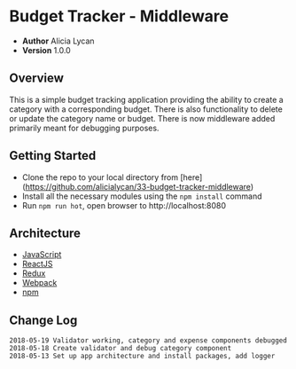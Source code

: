 # Budget Tracker - Middleware

- **Author** Alicia Lycan
- **Version** 1.0.0

## Overview
This is a simple budget tracking application providing the ability to create a category with a corresponding budget. There is also functionality to delete or update the category name or budget. There is now middleware added primarily meant for debugging purposes.

## Getting Started
- Clone the repo to your local directory from [here] (https://github.com/alicialycan/33-budget-tracker-middleware)
- Install all the necessary modules using the `npm install` command
- Run `npm run hot`, open browser to http://localhost:8080

## Architecture
- [JavaScript](https://www.javascript.com/)
- [ReactJS](https://reactjs.org/)
- [Redux](https://redux.js.org/)
- [Webpack](https://webpack.js.org/)
- [npm](https://npmjs.org/)

## Change Log
```
2018-05-19 Validator working, category and expense components debugged
2018-05-18 Create validator and debug category component
2018-05-13 Set up app architecture and install packages, add logger
```